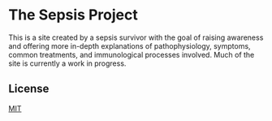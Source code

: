 # The Sepsis Project

This is a site created by a sepsis survivor with the goal of raising awareness and offering more in-depth explanations of pathophysiology, symptoms, common treatments, and immunological processes involved. Much of the site is currently a work in progress.

## License

[MIT](https://choosealicense.com/licenses/mit/)
